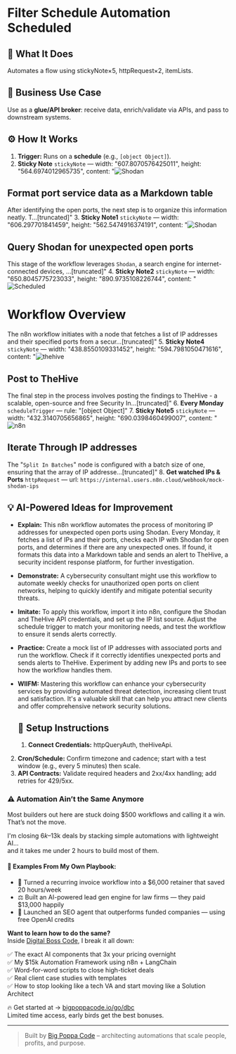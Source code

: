 # Filter Schedule Automation Scheduled
  ## 🚀 What It Does
  Automates a flow using stickyNote×5, httpRequest×2, itemLists.
  
  ## 💼 Business Use Case
  Use as a **glue/API broker**: receive data, enrich/validate via APIs, and pass to downstream systems.
  
  ## ⚙️ How It Works
  1. **Trigger:** Runs on a **schedule** (e.g., `[object Object]`).
  2. **Sticky Note** `stickyNote` — width: "607.8070576425011", height: "564.6974012965735", content: "![Shodan](https://i.imgur.com/tK0RXSK.png)
## Format port service data as a Markdown table
After identifying the open ports, the next step is to organize this information neatly. T…[truncated]"
3. **Sticky Note1** `stickyNote` — width: "606.297701841459", height: "562.5474916374191", content: "![Shodan](https://i.imgur.com/q4G3kQf.png)
## Query Shodan for unexpected open ports
This stage of the workflow leverages `Shodan`, a search engine for internet-connected devices, …[truncated]"
4. **Sticky Note2** `stickyNote` — width: "650.8045775723033", height: "890.9735108226744", content: "![Scheduled](https://i.imgur.com/PcOuvAL.png)
# Workflow Overview

The n8n workflow initiates with a node that fetches a list of IP addresses and their specified ports from a secur…[truncated]"
5. **Sticky Note4** `stickyNote` — width: "438.8550109331452", height: "594.7981050471616", content: "![thehive](https://i.imgur.com/y2Yw1ZP.png)
## Post to TheHive
The final step in the process involves posting the findings to TheHive - a scalable, open-source and free Security In…[truncated]"
6. **Every Monday** `scheduleTrigger` — rule: "[object Object]"
7. **Sticky Note5** `stickyNote` — width: "432.3140705656865", height: "690.0398460499007", content: "![n8n](https://i.imgur.com/lKnBNnH.png)
## Iterate Through IP addresses
The "`Split In Batches`" node is configured with a batch size of one, ensuring that the array of IP addresse…[truncated]"
8. **Get watched IPs & Ports** `httpRequest` — url: `https://internal.users.n8n.cloud/webhook/mock-shodan-ips`
  
  ## 💡 AI-Powered Ideas for Improvement
  - **Explain:** This n8n workflow automates the process of monitoring IP addresses for unexpected open ports using Shodan. Every Monday, it fetches a list of IPs and their ports, checks each IP with Shodan for open ports, and determines if there are any unexpected ones. If found, it formats this data into a Markdown table and sends an alert to TheHive, a security incident response platform, for further investigation.

- **Demonstrate:** A cybersecurity consultant might use this workflow to automate weekly checks for unauthorized open ports on client networks, helping to quickly identify and mitigate potential security threats.

- **Imitate:** To apply this workflow, import it into n8n, configure the Shodan and TheHive API credentials, and set up the IP list source. Adjust the schedule trigger to match your monitoring needs, and test the workflow to ensure it sends alerts correctly.

- **Practice:** Create a mock list of IP addresses with associated ports and run the workflow. Check if it correctly identifies unexpected ports and sends alerts to TheHive. Experiment by adding new IPs and ports to see how the workflow handles them.

- **WIIFM:** Mastering this workflow can enhance your cybersecurity services by providing automated threat detection, increasing client trust and satisfaction. It's a valuable skill that can help you attract new clients and offer comprehensive network security solutions.
  
  ## 🔧 Setup Instructions
  1. **Connect Credentials:** httpQueryAuth, theHiveApi.
2. **Cron/Schedule:** Confirm timezone and cadence; start with a test window (e.g., every 5 minutes) then scale.
3. **API Contracts:** Validate required headers and 2xx/4xx handling; add retries for 429/5xx.
  
### ⚠️ Automation Ain’t the Same Anymore

Most builders out here are stuck doing $500 workflows and calling it a win.  
That’s not the move.  

I'm closing $6k–$13k deals by stacking simple automations with lightweight AI...  
and it takes me under 2 hours to build most of them.

#### 🧠 Examples From My Own Playbook:
- 🔁 Turned a recurring invoice workflow into a $6,000 retainer that saved 20 hours/week  
- ⚖️ Built an AI-powered lead gen engine for law firms — they paid $13,000 happily  
- 🚀 Launched an SEO agent that outperforms funded companies — using free OpenAI credits  

**Want to learn how to do the same?**  
Inside [Digital Boss Code](https://bigpoppacode.io/go/dbc), I break it all down:

✅ The exact AI components that 3x your pricing overnight  
✅ My $15k Automation Framework using n8n + LangChain  
✅ Word-for-word scripts to close high-ticket deals  
✅ Real client case studies with templates  
✅ How to stop looking like a tech VA and start moving like a Solution Architect  

🔥 Get started at → [bigpoppacode.io/go/dbc](https://bigpoppacode.io/go/dbc)  
Limited time access, early birds get the best bonuses.

---
> Built by [Big Poppa Code](https://bigpoppacode.io) – architecting automations that scale people, profits, and purpose.
  